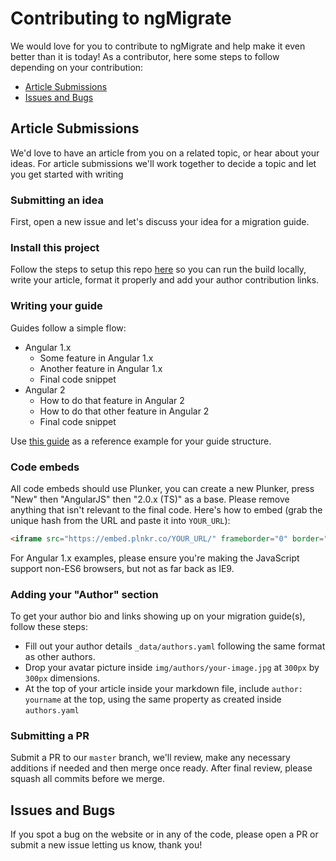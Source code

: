 # Contributing to ngMigrate

We would love for you to contribute to ngMigrate and help make it even better than it is
today! As a contributor, here some steps to follow depending on your contribution:

- [Article Submissions](#article-submissions)
- [Issues and Bugs](#issues-and-bugs)

## Article Submissions

We'd love to have an article from you on a related topic, or hear about your ideas. For article submissions we'll work together to decide a topic and let you get started with writing

### Submitting an idea

First, open a new issue and let's discuss your idea for a migration guide.

### Install this project

Follow the steps to setup this repo [here](README.md) so you can run the build locally, write your article, format it properly and add your author contribution links.

### Writing your guide

Guides follow a simple flow:

* Angular 1.x
    * Some feature in Angular 1.x
    * Another feature in Angular 1.x
    * Final code snippet
* Angular 2
    * How to do that feature in Angular 2
    * How to do that other feature in Angular 2
    * Final code snippet

Use [this guide](http://ngmigrate.telerik.com/from-ng-repeat-to-ng-for) as a reference example for your guide structure.

### Code embeds

All code embeds should use Plunker, you can create a new Plunker, press "New" then "AngularJS" then "2.0.x (TS)" as a base. Please remove anything that isn't relevant to the final code. Here's how to embed (grab the unique hash from the URL and paste it into `YOUR_URL`):

```html
<iframe src="https://embed.plnkr.co/YOUR_URL/" frameborder="0" border="0" cellspacing="0" cellpadding="0" width="100%" height="250"></iframe>
```

For Angular 1.x examples, please ensure you're making the JavaScript support non-ES6 browsers, but not as far back as IE9.

### Adding your "Author" section

To get your author bio and links showing up on your migration guide(s), follow these steps:

* Fill out your author details `_data/authors.yaml` following the same format as other authors.
* Drop your avatar picture inside `img/authors/your-image.jpg` at `300px` by `300px` dimensions.
* At the top of your article inside your markdown file, include `author: yourname` at the top, using the same property as created inside `authors.yaml`

### Submitting a PR

Submit a PR to our `master` branch, we'll review, make any necessary additions if needed and then merge once ready. After final review, please squash all commits before we merge.

## Issues and Bugs

If you spot a bug on the website or in any of the code, please open a PR or submit a new issue letting us know, thank you!
